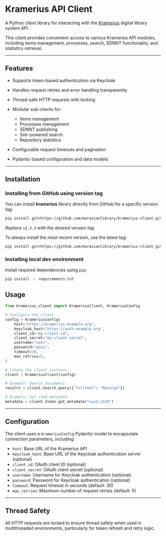 # Kramerius API Client

A Python client library for interacting with the [Kramerius](https://github.com/ceskaexpedice/kramerius) digital library system API.

This client provides convenient access to various Kramerius API modules, including items management, processes, search, SDNNT functionality, and statistics retrieval.

---

## Features

* Supports token-based authentication via Keycloak
* Handles request retries and error handling transparently
* Thread-safe HTTP requests with locking
* Modular sub-clients for:

  * Items management
  * Processes management
  * SDNNT publishing
  * Solr-powered search
  * Repository statistics
* Configurable request timeouts and pagination
* Pydantic-based configuration and data models

---

## Installation

### Installing from GitHub using version tag

You can install **kramerius** library directly from GitHub for a specific version tag:

```bash
pip install git+https://github.com/moravianlibrary/kramerius-client.git@v1.2.3
```

*Replace `v1.2.3` with the desired version tag.*

To always install the most recent version, use the latest tag:

```bash
pip install git+https://github.com/moravianlibrary/kramerius-client.git@latest
```

### Installing local dev environment

Install required dependencies using `pip`:

```bash
pip install -r requirements.txt
```

## Usage

```python
from kramerius_client import KrameriusClient, KrameriusConfig

# Configure the client
config = KrameriusConfig(
    host="https://kramerius.example.org",
    keycloak_host="https://auth.example.org",
    client_id="my-client-id",
    client_secret="my-client-secret",
    username="user",
    password="pass",
    timeout=30,
    max_retries=5,
)

# Create the client instance
client = KrameriusClient(config)

# Example: Search documents
results = client.Search.query({"fulltext": "Masaryk"})

# Example: Get item metadata
metadata = client.Items.get_metadata("uuid:1234")
```

---

## Configuration

The client uses a `KrameriusConfig` Pydantic model to encapsulate connection parameters, including:

* `host`: Base URL of the Kramerius API
* `keycloak_host`: Base URL of the Keycloak authentication server (optional)
* `client_id`: OAuth client ID (optional)
* `client_secret`: OAuth client secret (optional)
* `username`: Username for Keycloak authentication (optional)
* `password`: Password for Keycloak authentication (optional)
* `timeout`: Request timeout in seconds (default: 30)
* `max_retries`: Maximum number of request retries (default: 5)

---

## Thread Safety

All HTTP requests are locked to ensure thread safety when used in multithreaded environments, particularly for token refresh and retry logic.
